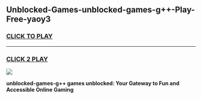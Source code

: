 
## Unblocked-Games-unblocked-games-g++-Play-Free-yaoy3
<h3>
<a href="https://premium76.site?title=unblocked-games-g++&ref=23A">CLICK TO PLAY</a></h3>
<hr>

<h3>
<a href="https://premium76.site?title=unblocked-games-g++&ref=23A">CLICK 2 PLAY</a>
  
</h3>

<a href="https://premium76.site?title=unblocked-games-g++&ref=23A"><img src="https://clearcache.store/games.png"></a>


**unblocked-games-g++ games unblocked: Your Gateway to Fun and Accessible Online Gaming**
